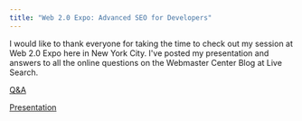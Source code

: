 ```yaml
---
title: "Web 2.0 Expo: Advanced SEO for Developers"
---
```


I would like to thank everyone for taking the time to check out my session at Web 2.0 Expo here in New York City. I've posted my presentation and answers to all the online questions on the Webmaster Center Blog at Live Search.

<a href="http://blogs.msdn.com/webmaster/archive/2008/09/24/web-2-0-expo-seo-for-web-development-presentation.aspx">Q&A</a>

<a href="/downloads/Web_20_NYC_2008.pptx">Presentation</a>